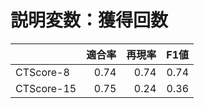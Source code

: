 # 説明変数：獲得回数
| | 適合率 | 再現率 | F1値 |
| :-- | --: | --: | --: |
| CTScore-8 | 0.74 | 0.74 | 0.74 |
| CTScore-15 | 0.75 | 0.24 | 0.36 |

